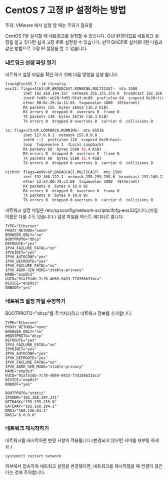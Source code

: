 # CentOS 7 고정 IP 설정하는 방법

주의: VMware 에서 실행 할 때는 주의가 필요함



CentOS 7을 설치할 때 네트워크를 설정할 수 있습니다. GUI 환경이므로 네트워크 설정을 알고 있다면 쉽게 고정 IP로 설정할 수 있습니다. 만약 DHCP로 설치했다면 다음과 같은 방법으로 고정 IP 설정을 할 수 있습니다.

### 네트워크 설정 파일 열기

네트워크 설정 파일을 확인 하기 위해 다음 명령을 실행 합니다.

```bash
[root@CentOS-7 ~]# ifconfig
ens33: flags=4163<UP,BROADCAST,RUNNING,MULTICAST>  mtu 1500
        inet 192.168.194.157  netmask 255.255.255.0  broadcast 192.168.194.255
        inet6 fe80::ab28:fd92:9fa3:4c89  prefixlen 64  scopeid 0x20<link>
        ether 00:0c:29:3a:11:55  txqueuelen 1000  (Ethernet)
        RX packets 155  bytes 16652 (16.2 KiB)
        RX errors 0  dropped 0  overruns 0  frame 0
        TX packets 130  bytes 16716 (16.3 KiB)
        TX errors 0  dropped 0 overruns 0  carrier 0  collisions 0

lo: flags=73<UP,LOOPBACK,RUNNING>  mtu 65536
        inet 127.0.0.1  netmask 255.0.0.0
        inet6 ::1  prefixlen 128  scopeid 0x10<host>
        loop  txqueuelen 1  (Local Loopback)
        RX packets 68  bytes 5588 (5.4 KiB)
        RX errors 0  dropped 0  overruns 0  frame 0
        TX packets 68  bytes 5588 (5.4 KiB)
        TX errors 0  dropped 0 overruns 0  carrier 0  collisions 0

virbr0: flags=4099<UP,BROADCAST,MULTICAST>  mtu 1500
        inet 192.168.122.1  netmask 255.255.255.0  broadcast 192.168.122.255
        ether 52:54:00:70:c3:68  txqueuelen 1000  (Ethernet)
        RX packets 0  bytes 0 (0.0 B)
        RX errors 0  dropped 0  overruns 0  frame 0
        TX packets 0  bytes 0 (0.0 B)
        TX errors 0  dropped 0 overruns 0  carrier 0  collisions 0

```

네트워크 설정 파일은 /etc/sysconfig/network-scripts/ifcfg-ens33입니다.(파일 이름은 다를 수도 있습니다.) 설정 파일을 텍스트 에디터로 엽니다.

```
TYPE="Ethernet"
PROXY_METHOD="none"
BROWSER_ONLY="no"
BOOTPROTO="dhcp"
DEFROUTE="yes"
IPV4_FAILURE_FATAL="no"
IPV6INIT="yes"
IPV6_AUTOCONF="yes"
IPV6_DEFROUTE="yes"
IPV6_FAILURE_FATAL="no"
IPV6_ADDR_GEN_MODE="stable-privacy"
NAME="enp0s3"
UUID="91af51db-7cf0-4069-9433-77d356b31bca"
DEVICE="enp0s3"
ONBOOT="yes"
```



### 네트워크 설정 파일 수정하기

BOOTPROTO="dhcp"를 주석처리하고 네트워크 정보를 추가합니다.

```
TYPE="Ethernet"
PROXY_METHOD="none"
BROWSER_ONLY="no"
#BOOTPROTO="dhcp"
DEFROUTE="yes"
IPV4_FAILURE_FATAL="no"
IPV6INIT="yes"
IPV6_AUTOCONF="yes"
IPV6_DEFROUTE="yes"
IPV6_FAILURE_FATAL="no"
IPV6_ADDR_GEN_MODE="stable-privacy"
NAME="enp0s3"
UUID="91af51db-7cf0-4069-9433-77d356b31bca"
DEVICE="enp0s3"
ONBOOT="yes"

BOOTPROTO="static"
IPADDR="192.168.194.141"
NETMASK="255.255.255.0"
GATEWAY="192.168.194.1"
DNS1="168.126.63.1"
DNS2="8.8.8.8"
```



### 네트워크 재시작하기

네트워크를 재시작하면 변경 사항이 적용됩니다.(변경되지 않으면 서버를 재부팅 하세요.)

```
systemctl restart network
```

외부에서 접속하여 네트워크 설정을 변경했다면, 네트워크를 재시작했을 때 연결이 끊긴다는 것에 주의합니다.

